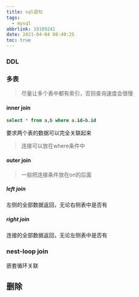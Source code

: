 ```yaml
---
title: sql语句
tags:
  - mysql
abbrlink: 19189241
date: 2021-04-04 08:49:25
toc: true
---
```


### DDL

### 多表

> 尽量让多个表中都有索引，否则查询速度会很慢

#### inner join

```sql
select * from a,b where a.id=b.id
```

要求两个表的数据可以完全关联起来

> 连接可以放在where条件中

#### outer join

> 一般把连接条件放在on的后面

##### left join

左侧的全部数据返回，无论右侧表中是否有

##### right join

连接的全部数据返回，无论左侧表中是否有

### nest-loop join

嵌套循环关联

## 删除



